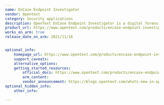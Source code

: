 ```yaml
---
name: EnCase Endpoint Investigator
vendor: Opentext
category: Security applications
description: OpenText EnCase Endpoint Investigator is a digital forensics tool that enables comprehensive investigations of networked endpoints. It allows for the remote collection, analysis, and reporting of data from various devices, aiding in internal investigations, compliance audits, and incident responses while ensuring evidence integrity.
product_url: https://www.opentext.com/products/encase-endpoint-investigator
works_on_arm: true
release_date_on_arm: 2021/11/16


optional_info:
    homepage_url: https://www.opentext.com/products/encase-endpoint-investigator
    support_caveats:
    alternative_options:
    getting_started_resources:
        official_docs: https://www.opentext.com/products/encase-endpoint-investigator
        arm_content:
        vendor_announcement: https://blogs.opentext.com/whats-new-in-opentext-encase-endpoint-investigator/#:~:text=November%C2%A02021%3A%20What%E2%80%99s%20new%20in%20EnCase%C2%A0Endpoint%20Investigator%20CE%2021.4%20%C2%A0
optional_hidden_info:
    other_info:

---
```

